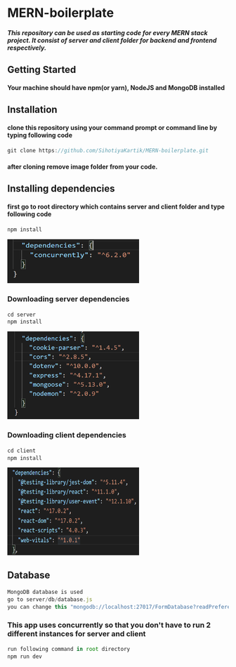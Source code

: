 # MERN-boilerplate
##### This repository can be used as starting code for every MERN stack project. It consist of server and client folder for backend and frontend respectively.
## Getting Started
#### Your machine should have npm(or yarn), NodeJS and MongoDB installed
## Installation
#### clone this repository using your command prompt or command line by typing following code
```js
git clone https://github.com/SihotiyaKartik/MERN-boilerplate.git
```
#### after cloning remove image folder from your code.
## Installing dependencies
#### first go to root directory which contains server and client folder and type following code
```js
npm install

```
<img src='https://github.com/SihotiyaKartik/MERN-boilerplate/blob/main/image/Screenshot%20(441).png' height='100' width='300'></img>
### Downloading server dependencies
```js
cd server
npm install
```
<img src='https://github.com/SihotiyaKartik/MERN-boilerplate/blob/main/image/Screenshot%20(442).png' height='200' width='300'></img>
### Downloading client dependencies
```js
cd client
npm install
```
<img src='https://github.com/SihotiyaKartik/MERN-boilerplate/blob/main/image/Screenshot%20(443).png' height='200' width='300'></img>
## Database
```js 
MongoDB database is used
go to server/db/database.js
you can change this "mongodb://localhost:27017/FormDatabase?readPreference=primary&appname=MongoDB%20Compass&ssl=false" or can keep this
```
### This app uses concurrently so that you don't have to run 2 different instances for server and client
```js
run following command in root directory
npm run dev
```
